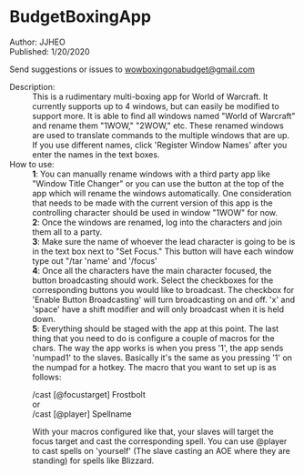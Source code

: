 # BudgetBoxingApp

Author: JJHEO  
Published: 1/20/2020  
  
Send suggestions or issues to wowboxingonabudget@gmail.com  
  
<dl>
<dt>Description: </dt>
<dd>This is a rudimentary multi-boxing app for World of Warcraft. It currently supports 
up to 4 windows, but can easily be modified to support more. It is able to find all 
windows named "World of Warcraft" and rename them "1WOW," "2WOW," etc. These renamed
windows are used to translate commands to the multiple windows that are up. If you use
different names, click 'Register Window Names' after you enter the names in the text 
boxes.</dd>
  
<dt>How to use:  </dt>
<dd><b>1</b>:	You can manually rename windows with a third party app like "Window Title Changer" or
you can use the button at the top of the app which will rename the windows automatically.
One consideration that needs to be made with the current version of this app is the 
controlling character should be used in window "1WOW" for now. </dd>
   
<dd><b>2</b>: Once the windows are renamed, log into the characters and join them all to a party.   </dd>
  
<dd><b>3</b>: Make sure the name of whoever the lead character is going to be is in the text box next 
to "Set Focus." This button will have each window type out "/tar 'name' and '/focus'  </dd>
  
<dd><b>4</b>: Once all the characters have the main character focused, the button broadcasting should
work. Select the checkboxes for the corresponding buttons you would like to broadcast. 
The checkbox for 'Enable Button Broadcasting' will turn broadcasting on and off. 'x' and
'space' have a shift modifier and will only broadcast when it is held down. </dd>

<dd><b>5</b>: Everything should be staged with the app at this point. The last thing that you need to 
  do is configure a couple of macros for the chars. The way the app works is when you press '1', the
app sends 'numpad1' to the slaves. Basically it's the same as you pressing '1' on the numpad for a hotkey.
The macro that you want to set up is as follows:    
     
/cast [@focustarget] Frostbolt  
or   
/cast [@player] Spellname  
  
With your macros configured like that, your slaves will target the focus target and cast the corresponding spell. 
You can use @player to cast spells on 'yourself' (The slave casting an AOE where they are standing) for spells like Blizzard.
</dd>
</dl>
